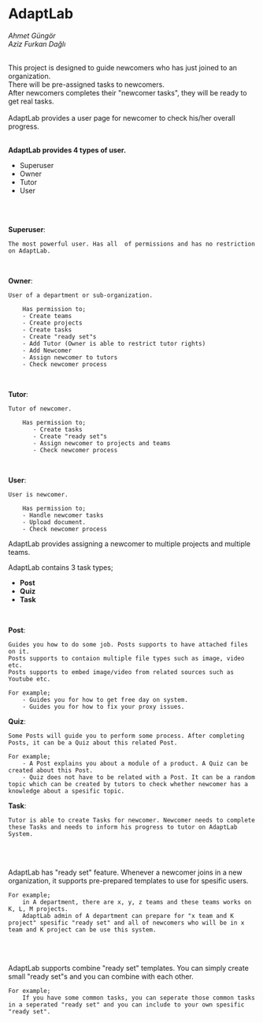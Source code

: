 # AdaptLab
*Ahmet Güngör*<br>
*Aziz Furkan Dağlı*<br><br>

This project is designed to guide newcomers who has just joined to an organization.
<br>
There will be pre-assigned tasks to newcomers.
<br>
After newcomers  completes their "newcomer tasks", they will be ready to get real tasks.
<br>
<br>
AdaptLab provides a user page for newcomer to check his/her overall progress.
<br>
<br>

**AdaptLab provides 4 types of user.**
* Superuser
* Owner
* Tutor
* User
<br>
<br>

**Superuser**:

	The most powerful user. Has all  of permissions and has no restriction on AdaptLab.
<br>

**Owner**:

	User of a department or sub-organization.

		Has permission to;
		- Create teams
		- Create projects
		- Create tasks
		- Create "ready set"s
		- Add Tutor (Owner is able to restrict tutor rights)
		- Add Newcomer
		- Assign newcomer to tutors
		- Check newcomer process

<br>

**Tutor**:

	Tutor of newcomer.

		Has permission to;
		   - Create tasks
		   - Create "ready set"s
		   - Assign newcomer to projects and teams
		   - Check newcomer process

<br>

**User**: 

	User is newcomer.

		Has permission to;
		- Handle newcomer tasks
		- Upload document.
		- Check newcomer process
		   

AdaptLab provides assigning a newcomer to multiple projects and multiple teams.


AdaptLab contains 3 task types;

* **Post**
* **Quiz**
* **Task**

<br>

**Post**: 

	Guides you how to do some job. Posts supports to have attached files on it.
	Posts supports to contaion multiple file types such as image, video etc.
	Posts supports to embed image/video from related sources such as Youtube etc.

	For example;
	    - Guides you for how to get free day on system.
	    - Guides you for how to fix your proxy issues.
	

**Quiz**: 

	Some Posts will guide you to perform some process. After completing Posts, it can be a Quiz about this related Post.

	For example;
		- A Post explains you about a module of a product. A Quiz can be created about this Post.
		- Quiz does not have to be related with a Post. It can be a random topic which can be created by tutors to check whether newcomer has a knowledge about a spesific topic.
		  
**Task**:

	Tutor is able to create Tasks for newcomer. Newcomer needs to complete these Tasks and needs to inform his progress to tutor on AdaptLab System.



<br>
<br>

AdaptLab has "ready set" feature. Whenever a newcomer joins in a new organization, it supports pre-prepared templates to use for spesific users.

	For example; 
		in A department, there are x, y, z teams and these teams works on K, L, M projects.
		AdaptLab admin of A department can prepare for "x team and K project" spesific "ready set" and all of newcomers who will be in x team and K project can be use this system.

<br>
<br>

AdaptLab supports combine "ready set" templates. You can simply create small "ready set"s and you can combine with each other.

	For example;
	    If you have some common tasks, you can seperate those common tasks in a seperated "ready set" and you can include to your own spesific "ready set".
